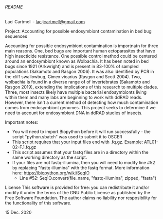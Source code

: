 ###### README ######

Laci Cartmell - lacijcartmell@gmail.com

Project: Accounting for possible endosymbiont contamination in bed bug sequences
 
Accounting for possible endosymbiont contamination is importnatn for three main reasons. One, bed bugs are important human ectoparasites that have high insecticide 
resistance. One possible control method could be centered around an endosymbiont known as Wolbachia. It has been noted in bed bugs since 1921 (Arkwright) and is
present in 83-100% of sampled populations (Sakamoto and Rasgon 2006). It was also identified by PCR in the cliff swallowbug, Cimex vicarius (Rasgon and Scott 2004). 
Two, wolbachia is found in a diverse range of of invertebrates (Sakamoto and Rasgon 2019), extending the implications of this research to multiple clades. 
Three, most insects likely have multiple bacterial endosymbionts living within them and many labs are beginning to work with ddRAD reads. However, there isn't a 
current method of detecting how much contamination comes from endosymbiont genomes. 
This project seeks to determine if we need to account for endosymbiont DNA in ddRAD studies of insects. 


Important notes:
- You will need to import Biopython before it will run successfully
      - the script "python.sbatch" was used to submit it to OSCER 
- This script requires that your input files end with .fq.gz. Example: ATL01-02-F.1.fq.gz
- This script assumes that your fastq files are in a directory within the same working directory as the script. 
- If your files are not fastq-illumina, then you will need to modify line #52 by replacing "fastq-illumina" with 
  the fastq format. More information here: https://biopython.org/wiki/SeqIO
     - Line #52: SeqIO.convert(file_name, "fastq-illumina", zipped, "fasta")

License
This software is provided for free: you can redistribute it and/or modify it under the terms of the GNU Public License as published by the Free Software Foundation. 
The author claims no liability nor resposibility for the functionality of this software.


15 Dec. 2020

